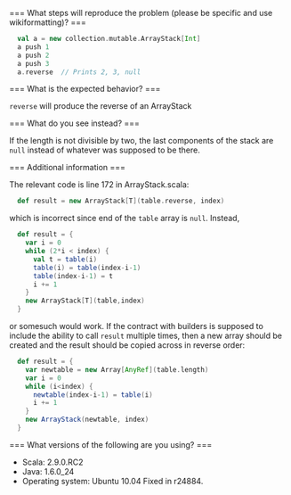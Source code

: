 === What steps will reproduce the problem (please be specific and use wikiformatting)? ===
```scala
  val a = new collection.mutable.ArrayStack[Int]
  a push 1
  a push 2
  a push 3
  a.reverse  // Prints 2, 3, null
```

=== What is the expected behavior? ===

`reverse` will produce the reverse of an ArrayStack

=== What do you see instead? ===

If the length is not divisible by two, the last components of the stack are `null` instead of whatever was supposed to be there.

=== Additional information ===

The relevant code is line 172 in ArrayStack.scala:

```scala
  def result = new ArrayStack[T](table.reverse, index)
```

which is incorrect since end of the `table` array is `null`.  Instead,

```scala
  def result = {
    var i = 0
    while (2*i < index) {
      val t = table(i)
      table(i) = table(index-i-1)
      table(index-i-1) = t
      i += 1
    }
    new ArrayStack[T](table,index)
  }
```

or somesuch would work.  If the contract with builders is supposed to include the ability to call `result` multiple times, then a new array should be created and the result should be copied across in reverse order:

```scala
  def result = {
    var newtable = new Array[AnyRef](table.length)
    var i = 0
    while (i<index) {
      newtable(index-i-1) = table(i)
      i += 1
    }
    new ArrayStack(newtable, index)
  }
```

=== What versions of the following are you using? ===
  - Scala: 2.9.0.RC2
  - Java: 1.6.0_24
  - Operating system: Ubuntu 10.04
Fixed in r24884.
